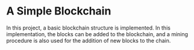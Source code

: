 # A Simple Blockchain 
In this project, a basic blockchain structure is implemented. In this implementation, the blocks can be added to the blockchain, and a mining procedure is also used for the addition of new blocks to the chain. 
